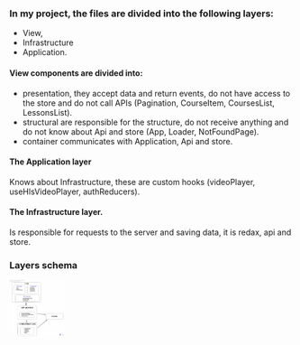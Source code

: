 ### In my project, the files are divided into the following layers:

- View,
- Infrastructure
- Application.

#### View components are divided into:

- presentation, they accept data and return events, do not have access to the store and do not call APIs (Pagination, CourseItem, CoursesList, LessonsList).
- structural are responsible for the structure, do not receive anything and do not know about Api and store (App, Loader, NotFoundPage).
- container communicates with Application, Api and store.

#### The Application layer

Knows about Infrastructure, these are custom hooks (videoPlayer, useHlsVideoPlayer, authReducers).

#### The Infrastructure layer.

Is responsible for requests to the server and saving data, it is redax, api and store.

### Layers schema

<img src="./public/hw-5.png" title="Layer schema" alt="Layer schema" width="100"
  />

  <!-- width="100"  height="100" -->
